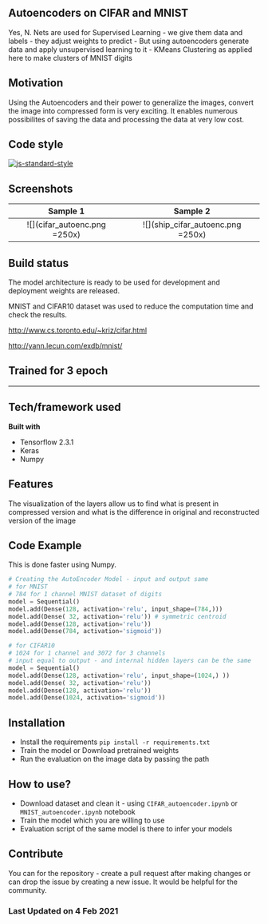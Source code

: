 ## Autoencoders on CIFAR and MNIST
Yes, N. Nets are used for Supervised Learning - we give them data and labels - they adjust weights to predict - But using autoencoders generate data and apply unsupervised learning to it - KMeans Clustering as applied here to make clusters of MNIST digits

## Motivation
Using the Autoencoders and their power to generalize the images, convert the image into compressed form is very exciting. It enables numerous possibilites of saving the data and processing the data at very low cost.

## Code style

[![js-standard-style](https://img.shields.io/badge/code%20style-standard-brightgreen.svg?style=flat)](https://github.com/feross/standard)
 
## Screenshots

Sample 1             |  Sample 2
:-------------------------:|:-------------------------:
![](cifar_autoenc.png =250x)  |  ![](ship_cifar_autoenc.png =250x)

## Build status
The model architecture is ready to be used for development and deployment weights are released.

MNIST and CIFAR10 dataset was used to reduce the computation time and check the results.

http://www.cs.toronto.edu/~kriz/cifar.html

http://yann.lecun.com/exdb/mnist/


## Trained for 3 epoch
---
## Tech/framework used
<b>Built with</b>
- Tensorflow 2.3.1
- Keras
- Numpy

## Features
The visualization of the layers allow us to find what is present in compressed version and what is the difference in original and reconstructed version of the image

## Code Example

This is done faster using Numpy.

```python
# Creating the AutoEncoder Model - input and output same
# for MNIST
# 784 for 1 channel MNIST dataset of digits
model = Sequential()
model.add(Dense(128, activation='relu', input_shape=(784,)))
model.add(Dense( 32, activation='relu')) # symmetric centroid
model.add(Dense(128, activation='relu'))
model.add(Dense(784, activation='sigmoid'))

# for CIFAR10
# 1024 for 1 channel and 3072 for 3 channels
# input equal to output - and internal hidden layers can be the same
model = Sequential()
model.add(Dense(128, activation='relu', input_shape=(1024,) ))
model.add(Dense( 32, activation='relu'))
model.add(Dense(128, activation='relu'))
model.add(Dense(1024, activation='sigmoid'))
```

## Installation
- Install the requirements `pip install -r requirements.txt`
- Train the model or Download pretrained weights
- Run the evaluation on the image data by passing the path

## How to use?
- Download dataset and clean it - using `CIFAR_autoencoder.ipynb` or `MNIST_autoencoder.ipynb` notebook
- Train the model which you are willing to use
- Evaluation script of the same model is there to infer your models

## Contribute
You can for the repository - create a pull request after making changes or can drop the issue by creating a new issue. It would be helpful for the community.

### Last Updated on 4 Feb 2021   
